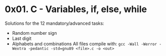 # 0x01. C - Variables, if, else, while

Solutions for the 12 mandatory/advanced tasks:
- Random number sign
- Last digit
- Alphabets and combinations
All files compile with:
`gcc -Wall -Werror -Wextra -pedantic -std=gnu89 <file>.c -o <out>`
